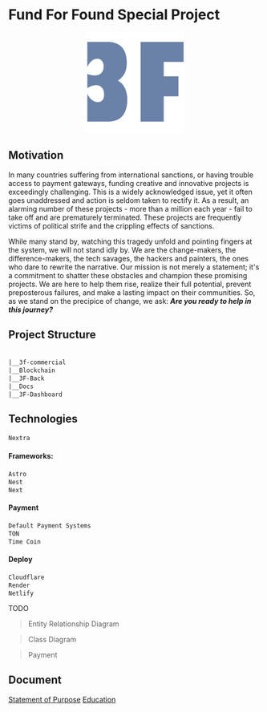 # Fund For Found Special Project

<p align="center">
  <img src="3F.svg" alt="3F logo" width="200"/>
</p>

## Motivation

In many countries suffering from international sanctions, or having trouble access to payment gateways, funding creative and innovative projects is exceedingly challenging. This is a widely acknowledged issue, yet it often goes unaddressed and action is seldom taken to rectify it. As a result, an alarming number of these projects - more than a million each year - fail to take off and are prematurely terminated. These projects are frequently victims of political strife and the crippling effects of sanctions.

While many stand by, watching this tragedy unfold and pointing fingers at the system, we will not stand idly by. We are the change-makers, the difference-makers, the tech savages, the hackers and painters, the ones who dare to rewrite the narrative. Our mission is not merely a statement; it's a commitment to shatter these obstacles and champion these promising projects. We are here to help them rise, realize their full potential, prevent preposterous failures, and make a lasting impact on their communities. So, as we stand on the precipice of change, we ask: **_Are you ready to help in this journey?_**

## Project Structure

```

|__3f-commercial
|__Blockchain
|__3F-Back
|__Docs
|__3F-Dashboard

```

## Technologies

```
Nextra
```

#### Frameworks:

```
Astro
Nest
Next
```

#### Payment

```
Default Payment Systems
TON
Time Coin
```

#### Deploy

```
Cloudflare
Render
Netlify
```

TODO

> Entity Relationship Diagram

> Class Diagram

> Payment

## Document

[Statement of Purpose](https://volcano-fairy-a6b.notion.site/Statement-of-Purpose-89ba453d44c8434ba896b33ff645e9a7)
[Education](https://volcano-fairy-a6b.notion.site/Education-be43aff02ea349e2930b572937561e7c)
